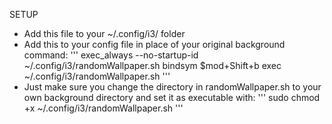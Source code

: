 SETUP
- Add this file to your ~/.config/i3/ folder
- Add this to your config file in place of your original background command:
'''
exec_always --no-startup-id ~/.config/i3/randomWallpaper.sh
bindsym $mod+Shift+b exec ~/.config/i3/randomWallpaper.sh
'''
- Just make sure you change the directory in randomWallpaper.sh to your own background directory and set it as executable with:
'''
sudo chmod +x ~/.config/i3/randomWallpaper.sh
'''

